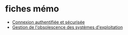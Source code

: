 # fiches mémo
  - [Connexion authentifiée et sécurisée](connexion_auth_sec.md)
  - [Gestion de l'obsolescence des systèmes d'exploitation](obsolescent.md)
